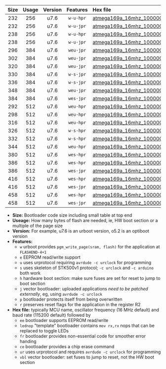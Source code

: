 |Size|Usage|Version|Features|Hex file|
|:-:|:-:|:-:|:-:|:--|
|232|256|u7.6|`w-u-hpr`|[atmega169a_16mhz_1000000bps_ur.hex](https://raw.githubusercontent.com/stefanrueger/urboot/main/atmega169a_16mhz_1000000bps_ur.hex)|
|232|256|u7.6|`w-u-jpr`|[atmega169a_16mhz_1000000bps_ur_vbl.hex](https://raw.githubusercontent.com/stefanrueger/urboot/main/atmega169a_16mhz_1000000bps_ur_vbl.hex)|
|238|256|u7.6|`w-u-hpr`|[atmega169a_16mhz_1000000bps_lednop_ur.hex](https://raw.githubusercontent.com/stefanrueger/urboot/main/atmega169a_16mhz_1000000bps_lednop_ur.hex)|
|238|256|u7.6|`w-u-jpr`|[atmega169a_16mhz_1000000bps_lednop_ur_vbl.hex](https://raw.githubusercontent.com/stefanrueger/urboot/main/atmega169a_16mhz_1000000bps_lednop_ur_vbl.hex)|
|296|384|u7.6|`weu-jpr`|[atmega169a_16mhz_1000000bps_ee_ur_vbl.hex](https://raw.githubusercontent.com/stefanrueger/urboot/main/atmega169a_16mhz_1000000bps_ee_ur_vbl.hex)|
|302|384|u7.6|`weu-jpr`|[atmega169a_16mhz_1000000bps_ee_lednop_ur_vbl.hex](https://raw.githubusercontent.com/stefanrueger/urboot/main/atmega169a_16mhz_1000000bps_ee_lednop_ur_vbl.hex)|
|320|384|u7.6|`weu-jpr`|[atmega169a_16mhz_1000000bps_ee_lednop_fr_ur_vbl.hex](https://raw.githubusercontent.com/stefanrueger/urboot/main/atmega169a_16mhz_1000000bps_ee_lednop_fr_ur_vbl.hex)|
|330|384|u7.6|`w-s-jpr`|[atmega169a_16mhz_1000000bps_vbl.hex](https://raw.githubusercontent.com/stefanrueger/urboot/main/atmega169a_16mhz_1000000bps_vbl.hex)|
|336|384|u7.6|`w-s-jpr`|[atmega169a_16mhz_1000000bps_lednop_vbl.hex](https://raw.githubusercontent.com/stefanrueger/urboot/main/atmega169a_16mhz_1000000bps_lednop_vbl.hex)|
|348|384|u7.6|`weu-jpr`|[atmega169a_16mhz_1000000bps_ee_lednop_fr_ce_ur_vbl.hex](https://raw.githubusercontent.com/stefanrueger/urboot/main/atmega169a_16mhz_1000000bps_ee_lednop_fr_ce_ur_vbl.hex)|
|384|384|u7.6|`wes-jpr`|[atmega169a_16mhz_1000000bps_ee_vbl.hex](https://raw.githubusercontent.com/stefanrueger/urboot/main/atmega169a_16mhz_1000000bps_ee_vbl.hex)|
|292|512|u7.6|`weu-hpr`|[atmega169a_16mhz_1000000bps_ee_ur.hex](https://raw.githubusercontent.com/stefanrueger/urboot/main/atmega169a_16mhz_1000000bps_ee_ur.hex)|
|298|512|u7.6|`weu-hpr`|[atmega169a_16mhz_1000000bps_ee_lednop_ur.hex](https://raw.githubusercontent.com/stefanrueger/urboot/main/atmega169a_16mhz_1000000bps_ee_lednop_ur.hex)|
|316|512|u7.6|`weu-hpr`|[atmega169a_16mhz_1000000bps_ee_lednop_fr_ur.hex](https://raw.githubusercontent.com/stefanrueger/urboot/main/atmega169a_16mhz_1000000bps_ee_lednop_fr_ur.hex)|
|326|512|u7.6|`w-s-hpr`|[atmega169a_16mhz_1000000bps.hex](https://raw.githubusercontent.com/stefanrueger/urboot/main/atmega169a_16mhz_1000000bps.hex)|
|332|512|u7.6|`w-s-hpr`|[atmega169a_16mhz_1000000bps_lednop.hex](https://raw.githubusercontent.com/stefanrueger/urboot/main/atmega169a_16mhz_1000000bps_lednop.hex)|
|344|512|u7.6|`weu-hpr`|[atmega169a_16mhz_1000000bps_ee_lednop_fr_ce_ur.hex](https://raw.githubusercontent.com/stefanrueger/urboot/main/atmega169a_16mhz_1000000bps_ee_lednop_fr_ce_ur.hex)|
|380|512|u7.6|`wes-hpr`|[atmega169a_16mhz_1000000bps_ee.hex](https://raw.githubusercontent.com/stefanrueger/urboot/main/atmega169a_16mhz_1000000bps_ee.hex)|
|386|512|u7.6|`wes-hpr`|[atmega169a_16mhz_1000000bps_ee_lednop.hex](https://raw.githubusercontent.com/stefanrueger/urboot/main/atmega169a_16mhz_1000000bps_ee_lednop.hex)|
|386|512|u7.6|`wes-jpr`|[atmega169a_16mhz_1000000bps_ee_lednop_vbl.hex](https://raw.githubusercontent.com/stefanrueger/urboot/main/atmega169a_16mhz_1000000bps_ee_lednop_vbl.hex)|
|416|512|u7.6|`wes-hpr`|[atmega169a_16mhz_1000000bps_ee_lednop_fr.hex](https://raw.githubusercontent.com/stefanrueger/urboot/main/atmega169a_16mhz_1000000bps_ee_lednop_fr.hex)|
|416|512|u7.6|`wes-jpr`|[atmega169a_16mhz_1000000bps_ee_lednop_fr_vbl.hex](https://raw.githubusercontent.com/stefanrueger/urboot/main/atmega169a_16mhz_1000000bps_ee_lednop_fr_vbl.hex)|
|458|512|u7.6|`wes-hpr`|[atmega169a_16mhz_1000000bps_ee_lednop_fr_ce.hex](https://raw.githubusercontent.com/stefanrueger/urboot/main/atmega169a_16mhz_1000000bps_ee_lednop_fr_ce.hex)|
|458|512|u7.6|`wes-jpr`|[atmega169a_16mhz_1000000bps_ee_lednop_fr_ce_vbl.hex](https://raw.githubusercontent.com/stefanrueger/urboot/main/atmega169a_16mhz_1000000bps_ee_lednop_fr_ce_vbl.hex)|

- **Size:** Bootloader code size including small table at top end
- **Useage:** How many bytes of flash are needed, ie, HW boot section or a multiple of the page size
- **Version:** For example, u7.6 is an urboot version, o5.2 is an optiboot version
- **Features:**
  + `w` urboot provides `pgm_write_page(sram, flash)` for the application at `FLASHEND-4+1`
  + `e` EEPROM read/write support
  + `u` uses urprotocol requiring `avrdude -c urclock` for programming
  + `s` uses skeleton of STK500v1 protocol; `-c urclock` and `-c arduino` both work
  + `h` hardware boot section: make sure fuses are set for reset to jump to boot section
  + `j` vector bootloader: uploaded applications *need to be patched externally*, eg, using `avrdude -c urclock`
  + `p` bootloader protects itself from being overwritten
  + `r` preserves reset flags for the application in the register R2
- **Hex file:** typically MCU name, oscillator frequency (16 MHz default) and baud rate (115200 default) followed by
  + `ee` bootloader supports EEPROM read/write
  + `lednop` "template" bootloader contains `mov rx,rx` nops that can be replaced to toggle LEDs
  + `fr` bootloader provides non-essential code for smoother error handing
  + `ce` bootloader provides a chip erase command
  + `ur` uses urprotocol and requires `avrdude -c urclock` for programming
  + `vbl` vector bootloader: set fuses to jump to reset, not the HW boot section

